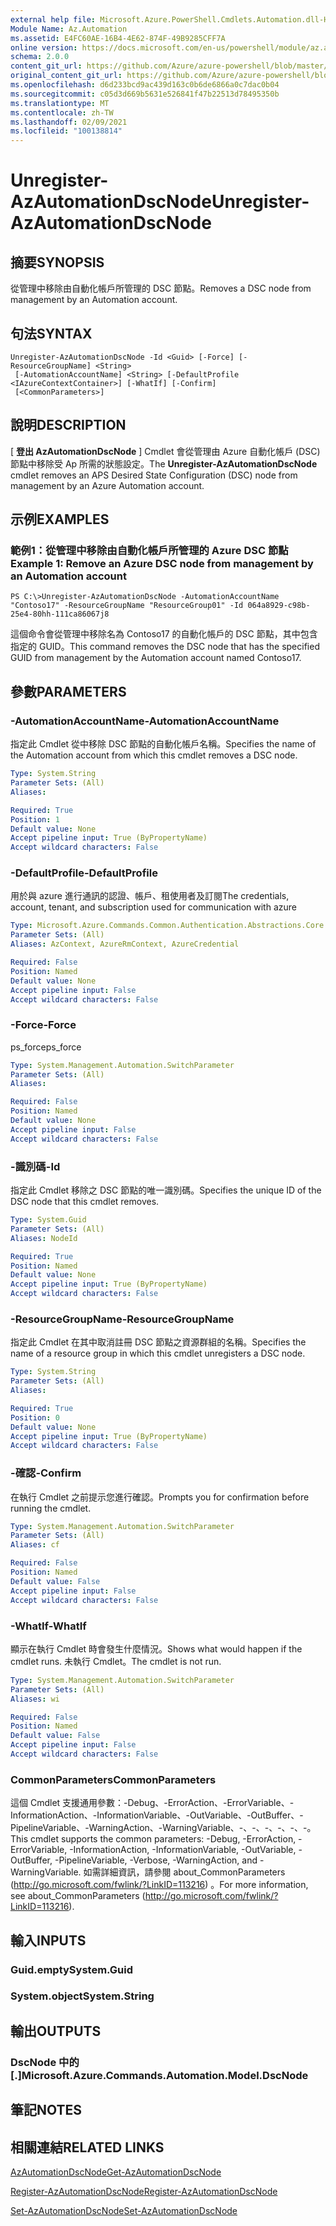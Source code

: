 ```yaml
---
external help file: Microsoft.Azure.PowerShell.Cmdlets.Automation.dll-Help.xml
Module Name: Az.Automation
ms.assetid: E4FC60AE-16B4-4E62-874F-49B9285CFF7A
online version: https://docs.microsoft.com/en-us/powershell/module/az.automation/unregister-azautomationdscnode
schema: 2.0.0
content_git_url: https://github.com/Azure/azure-powershell/blob/master/src/Automation/Automation/help/Unregister-AzAutomationDscNode.md
original_content_git_url: https://github.com/Azure/azure-powershell/blob/master/src/Automation/Automation/help/Unregister-AzAutomationDscNode.md
ms.openlocfilehash: d6d233bcd9ac439d163c0b6de6866a0c7dac0b04
ms.sourcegitcommit: c05d3d669b5631e526841f47b22513d78495350b
ms.translationtype: MT
ms.contentlocale: zh-TW
ms.lasthandoff: 02/09/2021
ms.locfileid: "100138814"
---
```

# <span data-ttu-id="00170-101">Unregister-AzAutomationDscNode</span><span class="sxs-lookup"><span data-stu-id="00170-101">Unregister-AzAutomationDscNode</span></span>

## <span data-ttu-id="00170-102">摘要</span><span class="sxs-lookup"><span data-stu-id="00170-102">SYNOPSIS</span></span>
<span data-ttu-id="00170-103">從管理中移除由自動化帳戶所管理的 DSC 節點。</span><span class="sxs-lookup"><span data-stu-id="00170-103">Removes a DSC node from management by an Automation account.</span></span>

## <span data-ttu-id="00170-104">句法</span><span class="sxs-lookup"><span data-stu-id="00170-104">SYNTAX</span></span>

```
Unregister-AzAutomationDscNode -Id <Guid> [-Force] [-ResourceGroupName] <String>
 [-AutomationAccountName] <String> [-DefaultProfile <IAzureContextContainer>] [-WhatIf] [-Confirm]
 [<CommonParameters>]
```

## <span data-ttu-id="00170-105">說明</span><span class="sxs-lookup"><span data-stu-id="00170-105">DESCRIPTION</span></span>
<span data-ttu-id="00170-106">[ **登出 AzAutomationDscNode** ] Cmdlet 會從管理由 Azure 自動化帳戶 (DSC) 節點中移除受 Ap 所需的狀態設定。</span><span class="sxs-lookup"><span data-stu-id="00170-106">The **Unregister-AzAutomationDscNode** cmdlet removes an APS Desired State Configuration (DSC) node from management by an Azure Automation account.</span></span>

## <span data-ttu-id="00170-107">示例</span><span class="sxs-lookup"><span data-stu-id="00170-107">EXAMPLES</span></span>

### <span data-ttu-id="00170-108">範例1：從管理中移除由自動化帳戶所管理的 Azure DSC 節點</span><span class="sxs-lookup"><span data-stu-id="00170-108">Example 1: Remove an Azure DSC node from management by an Automation account</span></span>
```
PS C:\>Unregister-AzAutomationDscNode -AutomationAccountName "Contoso17" -ResourceGroupName "ResourceGroup01" -Id 064a8929-c98b-25e4-80hh-111ca86067j8
```

<span data-ttu-id="00170-109">這個命令會從管理中移除名為 Contoso17 的自動化帳戶的 DSC 節點，其中包含指定的 GUID。</span><span class="sxs-lookup"><span data-stu-id="00170-109">This command removes the DSC node that has the specified GUID from management by the Automation account named Contoso17.</span></span>

## <span data-ttu-id="00170-110">參數</span><span class="sxs-lookup"><span data-stu-id="00170-110">PARAMETERS</span></span>

### <span data-ttu-id="00170-111">-AutomationAccountName</span><span class="sxs-lookup"><span data-stu-id="00170-111">-AutomationAccountName</span></span>
<span data-ttu-id="00170-112">指定此 Cmdlet 從中移除 DSC 節點的自動化帳戶名稱。</span><span class="sxs-lookup"><span data-stu-id="00170-112">Specifies the name of the Automation account from which this cmdlet removes a DSC node.</span></span>

```yaml
Type: System.String
Parameter Sets: (All)
Aliases:

Required: True
Position: 1
Default value: None
Accept pipeline input: True (ByPropertyName)
Accept wildcard characters: False
```

### <span data-ttu-id="00170-113">-DefaultProfile</span><span class="sxs-lookup"><span data-stu-id="00170-113">-DefaultProfile</span></span>
<span data-ttu-id="00170-114">用於與 azure 進行通訊的認證、帳戶、租使用者及訂閱</span><span class="sxs-lookup"><span data-stu-id="00170-114">The credentials, account, tenant, and subscription used for communication with azure</span></span>

```yaml
Type: Microsoft.Azure.Commands.Common.Authentication.Abstractions.Core.IAzureContextContainer
Parameter Sets: (All)
Aliases: AzContext, AzureRmContext, AzureCredential

Required: False
Position: Named
Default value: None
Accept pipeline input: False
Accept wildcard characters: False
```

### <span data-ttu-id="00170-115">-Force</span><span class="sxs-lookup"><span data-stu-id="00170-115">-Force</span></span>
<span data-ttu-id="00170-116">ps_force</span><span class="sxs-lookup"><span data-stu-id="00170-116">ps_force</span></span>

```yaml
Type: System.Management.Automation.SwitchParameter
Parameter Sets: (All)
Aliases:

Required: False
Position: Named
Default value: None
Accept pipeline input: False
Accept wildcard characters: False
```

### <span data-ttu-id="00170-117">-識別碼</span><span class="sxs-lookup"><span data-stu-id="00170-117">-Id</span></span>
<span data-ttu-id="00170-118">指定此 Cmdlet 移除之 DSC 節點的唯一識別碼。</span><span class="sxs-lookup"><span data-stu-id="00170-118">Specifies the unique ID of the DSC node that this cmdlet removes.</span></span>

```yaml
Type: System.Guid
Parameter Sets: (All)
Aliases: NodeId

Required: True
Position: Named
Default value: None
Accept pipeline input: True (ByPropertyName)
Accept wildcard characters: False
```

### <span data-ttu-id="00170-119">-ResourceGroupName</span><span class="sxs-lookup"><span data-stu-id="00170-119">-ResourceGroupName</span></span>
<span data-ttu-id="00170-120">指定此 Cmdlet 在其中取消註冊 DSC 節點之資源群組的名稱。</span><span class="sxs-lookup"><span data-stu-id="00170-120">Specifies the name of a resource group in which this cmdlet unregisters a DSC node.</span></span>

```yaml
Type: System.String
Parameter Sets: (All)
Aliases:

Required: True
Position: 0
Default value: None
Accept pipeline input: True (ByPropertyName)
Accept wildcard characters: False
```

### <span data-ttu-id="00170-121">-確認</span><span class="sxs-lookup"><span data-stu-id="00170-121">-Confirm</span></span>
<span data-ttu-id="00170-122">在執行 Cmdlet 之前提示您進行確認。</span><span class="sxs-lookup"><span data-stu-id="00170-122">Prompts you for confirmation before running the cmdlet.</span></span>

```yaml
Type: System.Management.Automation.SwitchParameter
Parameter Sets: (All)
Aliases: cf

Required: False
Position: Named
Default value: False
Accept pipeline input: False
Accept wildcard characters: False
```

### <span data-ttu-id="00170-123">-WhatIf</span><span class="sxs-lookup"><span data-stu-id="00170-123">-WhatIf</span></span>
<span data-ttu-id="00170-124">顯示在執行 Cmdlet 時會發生什麼情況。</span><span class="sxs-lookup"><span data-stu-id="00170-124">Shows what would happen if the cmdlet runs.</span></span>
<span data-ttu-id="00170-125">未執行 Cmdlet。</span><span class="sxs-lookup"><span data-stu-id="00170-125">The cmdlet is not run.</span></span>

```yaml
Type: System.Management.Automation.SwitchParameter
Parameter Sets: (All)
Aliases: wi

Required: False
Position: Named
Default value: False
Accept pipeline input: False
Accept wildcard characters: False
```

### <span data-ttu-id="00170-126">CommonParameters</span><span class="sxs-lookup"><span data-stu-id="00170-126">CommonParameters</span></span>
<span data-ttu-id="00170-127">這個 Cmdlet 支援通用參數：-Debug、-ErrorAction、-ErrorVariable、-InformationAction、-InformationVariable、-OutVariable、-OutBuffer、-PipelineVariable、-WarningAction、-WarningVariable、-、-、-、-、-、-。</span><span class="sxs-lookup"><span data-stu-id="00170-127">This cmdlet supports the common parameters: -Debug, -ErrorAction, -ErrorVariable, -InformationAction, -InformationVariable, -OutVariable, -OutBuffer, -PipelineVariable, -Verbose, -WarningAction, and -WarningVariable.</span></span> <span data-ttu-id="00170-128">如需詳細資訊，請參閱 about_CommonParameters (http://go.microsoft.com/fwlink/?LinkID=113216) 。</span><span class="sxs-lookup"><span data-stu-id="00170-128">For more information, see about_CommonParameters (http://go.microsoft.com/fwlink/?LinkID=113216).</span></span>

## <span data-ttu-id="00170-129">輸入</span><span class="sxs-lookup"><span data-stu-id="00170-129">INPUTS</span></span>

### <span data-ttu-id="00170-130">Guid.empty</span><span class="sxs-lookup"><span data-stu-id="00170-130">System.Guid</span></span>

### <span data-ttu-id="00170-131">System.object</span><span class="sxs-lookup"><span data-stu-id="00170-131">System.String</span></span>

## <span data-ttu-id="00170-132">輸出</span><span class="sxs-lookup"><span data-stu-id="00170-132">OUTPUTS</span></span>

### <span data-ttu-id="00170-133">DscNode 中的 [.]</span><span class="sxs-lookup"><span data-stu-id="00170-133">Microsoft.Azure.Commands.Automation.Model.DscNode</span></span>

## <span data-ttu-id="00170-134">筆記</span><span class="sxs-lookup"><span data-stu-id="00170-134">NOTES</span></span>

## <span data-ttu-id="00170-135">相關連結</span><span class="sxs-lookup"><span data-stu-id="00170-135">RELATED LINKS</span></span>

[<span data-ttu-id="00170-136">AzAutomationDscNode</span><span class="sxs-lookup"><span data-stu-id="00170-136">Get-AzAutomationDscNode</span></span>](./Get-AzAutomationDscNode.md)

[<span data-ttu-id="00170-137">Register-AzAutomationDscNode</span><span class="sxs-lookup"><span data-stu-id="00170-137">Register-AzAutomationDscNode</span></span>](./Register-AzAutomationDscNode.md)

[<span data-ttu-id="00170-138">Set-AzAutomationDscNode</span><span class="sxs-lookup"><span data-stu-id="00170-138">Set-AzAutomationDscNode</span></span>](./Set-AzAutomationDscNode.md)


